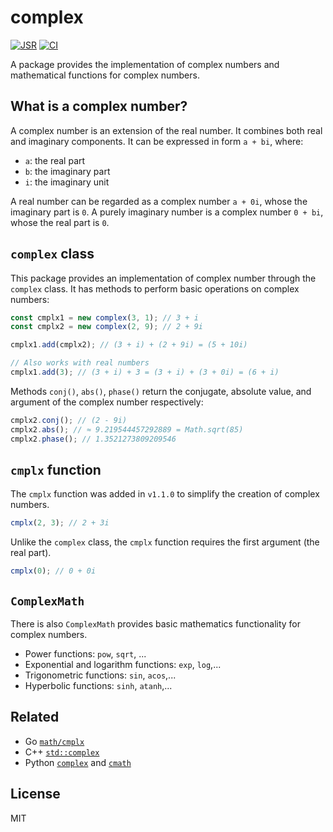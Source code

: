 # complex

[![JSR](https://jsr.io/badges/@babia/complex)](https://jsr.io/@babia/complex)
[![CI](https://github.com/babiabeo/complex/actions/workflows/ci.yml/badge.svg)](https://github.com/babiabeo/complex/actions/workflows/ci.yml)

A package provides the implementation of complex numbers and mathematical functions
for complex numbers.

## What is a complex number?

A complex number is an extension of the real number. It combines both real and
imaginary components. It can be expressed in form `a + bi`, where:

- `a`: the real part
- `b`: the imaginary part
- `i`: the imaginary unit

A real number can be regarded as a complex number `a + 0i`, whose the imaginary
part is `0`. A purely imaginary number is a complex number `0 + bi`, whose the
real part is `0`.

## `complex` class

This package provides an implementation of complex number through the `complex`
class. It has methods to perform basic operations on complex numbers:

```ts
const cmplx1 = new complex(3, 1); // 3 + i
const cmplx2 = new complex(2, 9); // 2 + 9i

cmplx1.add(cmplx2); // (3 + i) + (2 + 9i) = (5 + 10i)

// Also works with real numbers
cmplx1.add(3); // (3 + i) + 3 = (3 + i) + (3 + 0i) = (6 + i)
```

Methods `conj()`, `abs()`, `phase()` return the conjugate, absolute value, and
argument of the complex number respectively:

```ts
cmplx2.conj(); // (2 - 9i)
cmplx2.abs(); // ≈ 9.219544457292889 = Math.sqrt(85)
cmplx2.phase(); // 1.3521273809209546
```

## `cmplx` function

The `cmplx` function was added in `v1.1.0` to simplify the creation of complex numbers.

```ts
cmplx(2, 3); // 2 + 3i
```

Unlike the `complex` class, the `cmplx` function requires the first argument
(the real part).

```ts
cmplx(0); // 0 + 0i
```

## `ComplexMath`

There is also `ComplexMath` provides basic mathematics functionality for
complex numbers.

- Power functions: `pow`, `sqrt`, ...
- Exponential and logarithm functions: `exp`, `log`,...
- Trigonometric functions: `sin`, `acos`,...
- Hyperbolic functions: `sinh`, `atanh`,...

## Related

- Go [`math/cmplx`](https://pkg.go.dev/math/cmplx)
- C++ [`std::complex`](https://en.cppreference.com/w/cpp/numeric/complex)
- Python [`complex`](https://docs.python.org/3/library/functions.html#complex)
  and [`cmath`](https://docs.python.org/3/library/cmath.html)

## License

MIT
